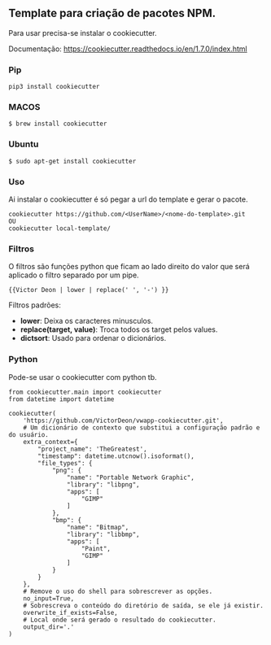 ## Template para criação de pacotes NPM.

Para usar precisa-se instalar o cookiecutter.

Documentação: https://cookiecutter.readthedocs.io/en/1.7.0/index.html

### Pip

```
pip3 install cookiecutter
```

### MACOS

```
$ brew install cookiecutter
```

### Ubuntu

```
$ sudo apt-get install cookiecutter
```

### Uso

Ai instalar o cookiecutter é só pegar a url do template e gerar o pacote.

```
cookiecutter https://github.com/<UserName>/<nome-do-template>.git
OU
cookiecutter local-template/
```

### Filtros

O filtros são funções python que ficam ao lado direito do valor que será aplicado o filtro separado por um pipe.

```
{{Victor Deon | lower | replace(' ', '-') }}
```

Filtros padrões:

* **lower**: Deixa os caracteres minusculos.
* **replace(target, value)**: Troca todos os target pelos values.
* **dictsort**: Usado para ordenar o dicionários.

### Python

Pode-se usar o cookiecutter com python tb.

```
from cookiecutter.main import cookiecutter
from datetime import datetime

cookiecutter(
    'https://github.com/VictorDeon/vwapp-cookiecutter.git',
    # Um dicionário de contexto que substitui a configuração padrão e do usuário.
    extra_context={
        "project_name": 'TheGreatest',
        "timestamp": datetime.utcnow().isoformat(),
        "file_types": {
            "png": {
                "name": "Portable Network Graphic",
                "library": "libpng",
                "apps": [
                    "GIMP"
                ]
            },
            "bmp": {
                "name": "Bitmap",
                "library": "libbmp",
                "apps": [
                    "Paint",
                    "GIMP"
                ]
            }
        }
    },
    # Remove o uso do shell para sobrescrever as opções.
    no_input=True,
    # Sobrescreva o conteúdo do diretório de saída, se ele já existir.
    overwrite_if_exists=False,
    # Local onde será gerado o resultado do cookiecutter.
    output_dir='.'
)
```